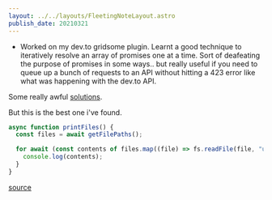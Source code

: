 ```yaml
---
layout: ../../layouts/FleetingNoteLayout.astro
publish_date: 20210321
---
```


- Worked on my dev.to gridsome plugin. Learnt a good technique to iteratively resolve an array of promises one at a time. Sort of deafeating the purpose of promises in some ways.. but really useful if you need to queue up a bunch of requests to an API without hitting a 423 error like what was happening with the dev.to API.

Some really awful [solutions](https://stackoverflow.com/questions/43082934/how-to-execute-promises-sequentially-passing-the-parameters-from-an-array).

But this is the best one i've found.

```js
async function printFiles() {
  const files = await getFilePaths();

  for await (const contents of files.map((file) => fs.readFile(file, "utf8"))) {
    console.log(contents);
  }
}
```

[source](https://stackoverflow.com/questions/37576685/using-async-await-with-a-foreach-loop/50874507#50874507)
